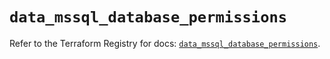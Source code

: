 # `data_mssql_database_permissions`

Refer to the Terraform Registry for docs: [`data_mssql_database_permissions`](https://registry.terraform.io/providers/pgssoft/mssql/0.6.0/docs/data-sources/database_permissions).
